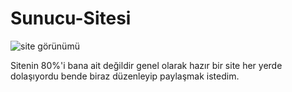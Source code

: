 # Sunucu-Sitesi
![site görünümü](https://cdn.discordapp.com/attachments/950509286390394900/950509737752027166/unknown.png)

Sitenin 80%'i bana ait değildir genel olarak hazır bir site her yerde dolaşıyordu bende biraz düzenleyip paylaşmak istedim.
